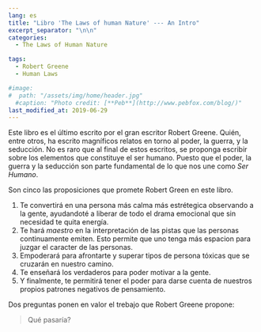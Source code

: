 ```yaml
---
lang: es
title: "Libro 'The Laws of human Nature' --- An Intro"
excerpt_separator: "\n\n"
categories:
  - The Laws of Human Nature

tags:
  - Robert Greene
  - Human Laws

#image:
#  path: "/assets/img/home/header.jpg"
  #caption: "Photo credit: [**Peb**](http://www.pebfox.com/blog/)"
last_modified_at: 2019-06-29
---
```


Este libro es el último escrito por el  gran escritor Robert Greene.
Quién, entre otros, ha escrito magníficos relatos en torno al poder, la guerra, y la seducción.
No es raro que al final de estos escritos, se proponga escribir sobre los elementos que constituye el ser humano.
Puesto que el poder, la guerra y la seducción son parte fundamental de lo que nos une como *Ser Humano*.


Son cinco las proposiciones que promete Robert Green en este libro.

1. Te convertirá en una persona más calma más estrétegica observando a la gente, ayudandoté a liberar de todo el drama emocional que sin necesidad te quita energía.
2. Te hará *maestro* en la interpretación de las pistas que las personas continuamente emiten. Esto permite que uno tenga más espacion para juzgar el caracter de las personas.
3. Empoderará para afrontarte y superar tipos de persona tóxicas que se cruzarán en nuestro camino.
4. Te enseñará los verdaderos  para poder motivar a la gente.
5. Y finalmente, te permitirá tener el poder para darse cuenta de nuestros propios patrones negativos de pensamiento.


Dos preguntas ponen en valor el trebajo que Robert Greene propone:

> Qué pasaría?
